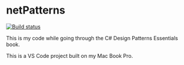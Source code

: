 # netPatterns

[![Build status](https://ci.appveyor.com/api/projects/status/hru7d5wass62soco?svg=true)](https://ci.appveyor.com/project/dlmoody/netpatterns)

This is my code while going through the C# Design Patterns Essentials book.

This is a VS Code project built on my Mac Book Pro.

